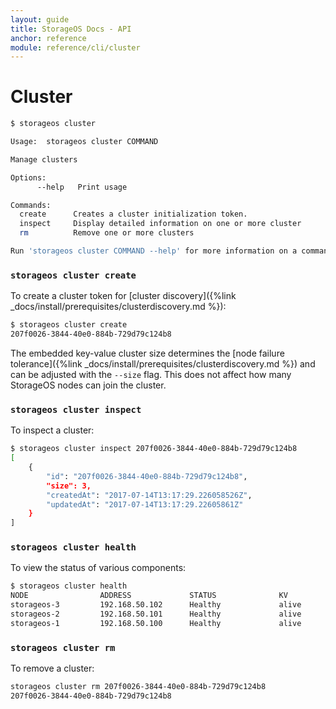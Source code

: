 ```yaml
---
layout: guide
title: StorageOS Docs - API
anchor: reference
module: reference/cli/cluster
---
```


# Cluster

```bash
$ storageos cluster

Usage:	storageos cluster COMMAND

Manage clusters

Options:
      --help   Print usage

Commands:
  create      Creates a cluster initialization token.
  inspect     Display detailed information on one or more cluster
  rm          Remove one or more clusters

Run 'storageos cluster COMMAND --help' for more information on a command.
```

### `storageos cluster create`

To create a cluster token for [cluster discovery]({%link
_docs/install/prerequisites/clusterdiscovery.md %}):
```bash
$ storageos cluster create
207f0026-3844-40e0-884b-729d79c124b8
```

The embedded key-value cluster size determines the [node failure
tolerance]({%link _docs/install/prerequisites/clusterdiscovery.md %}) and can be
adjusted with the `--size` flag. This does not affect how many StorageOS nodes
can join the cluster.

### `storageos cluster inspect`

To inspect a cluster:
```bash
$ storageos cluster inspect 207f0026-3844-40e0-884b-729d79c124b8
[
    {
        "id": "207f0026-3844-40e0-884b-729d79c124b8",
        "size": 3,
        "createdAt": "2017-07-14T13:17:29.226058526Z",
        "updatedAt": "2017-07-14T13:17:29.22605861Z"
    }
]
```

### `storageos cluster health`

To view the status of various components:

```bash
$ storageos cluster health
NODE                ADDRESS             STATUS              KV                  NATS                SCHEDULER          DFS_CLIENT          DFS_SERVER          DIRECTOR            FS_DRIVER           FS
storageos-3         192.168.50.102      Healthy             alive               alive               alive              alive               alive               alive               alive               alive
storageos-2         192.168.50.101      Healthy             alive               alive               alive              alive               alive               alive               alive               alive
storageos-1         192.168.50.100      Healthy             alive               alive               alive              alive               alive               alive               alive               alive
```

### `storageos cluster rm`

To remove a cluster:
```bash
storageos cluster rm 207f0026-3844-40e0-884b-729d79c124b8
207f0026-3844-40e0-884b-729d79c124b8
```
